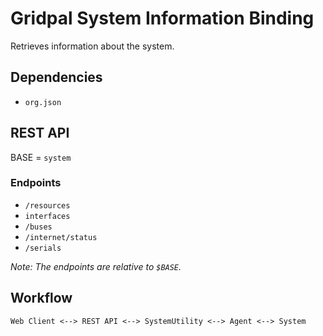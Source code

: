 # Gridpal System Information Binding

Retrieves information about the system.


## Dependencies

- `org.json`



## REST API

BASE = `system`

### Endpoints

- `/resources`
- `interfaces`
- `/buses`
- `/internet/status`
- `/serials`

_Note: The endpoints are relative to `$BASE`._

## Workflow

```
Web Client <--> REST API <--> SystemUtility <--> Agent <--> System
```